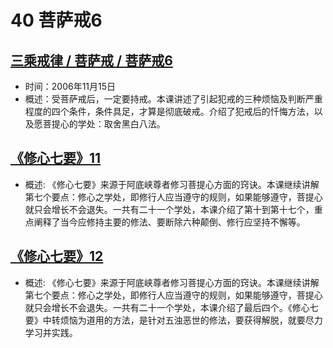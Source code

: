 # 40 菩萨戒6

## [三乘戒律 / 菩萨戒 / 菩萨戒6](https://www.fohuifayu.com/index.php/huideng-jiangtang/sancheng-jielv/pusa-jie/987-l06015)

- 时间：2006年11月15日
- 概述：受菩萨戒后，一定要持戒。本课讲述了引起犯戒的三种烦恼及判断严重程度的四个条件，条件具足，才算是彻底破戒。介绍了犯戒后的忏悔方法，以及愿菩提心的学处：取舍黑白八法。

## [《修心七要》11](https://www.fohuifayu.com/index.php/huideng-jiangtang/jingdian-jiedu/xiuxin-qiyao/973-l05023)

- 概述:
《修心七要》来源于阿底峡尊者修习菩提心方面的窍诀。本课继续讲解第七个要点：修心之学处，即修行人应当遵守的规则，如果能够遵守，菩提心就只会增长不会退失。一共有二十一个学处，本课介绍了第十到第十七个，重点阐释了当今应修持主要的修法、要断除六种颠倒、修行应坚持不懈等。

## [《修心七要》12](https://www.fohuifayu.com/index.php/huideng-jiangtang/jingdian-jiedu/xiuxin-qiyao/974-l05024)

- 概述:
《修心七要》来源于阿底峡尊者修习菩提心方面的窍诀。本课继续讲解第七个要点：修心之学处，即修行人应当遵守的规则，如果能够遵守，菩提心就只会增长不会退失。一共有二十一个学处，本课介绍了最后四个。《修心七要》中转烦恼为道用的方法，是针对五浊恶世的修法，要获得解脱，就要尽力学习并实践。